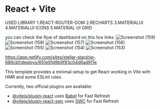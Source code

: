 # React + Vite


USED LIBRARY
1.REACT-ROUTER-DOM
2.RECHARTS
3.MATERIALUI
4.MATERIALUI ICONS
5.MATERIAL UI GRID



you can check the flow of dashbaord on this lice links
:![Screenshot (159)](https://github.com/sagar285/reactjsdashbaord/assets/96648429/e5f221a0-da6f-4f29-9125-2af4a6eeecc5)
![Screenshot (158)](https://github.com/sagar285/reactjsdashbaord/assets/96648429/5379fd2e-33f5-46bb-ad56-ef834c20d4d8)
![Screenshot (157)](https://github.com/sagar285/reactjsdashbaord/assets/96648429/54b2508a-a9e8-4076-9102-09ae25e9940a)
![Screenshot (156)](https://github.com/sagar285/reactjsdashbaord/assets/96648429/74b5b511-6d3a-47fb-9275-e1644d129c59)
![Screenshot (155)](https://github.com/sagar285/reactjsdashbaord/assets/96648429/0b45537e-865d-418c-8c30-4ccf51eb1dba)
![Screenshot (154)](https://github.com/sagar285/reactjsdashbaord/assets/96648429/ea7c6922-60ee-4b6f-b6af-12e0e49885ee)
![Screenshot (153)](https://github.com/sagar285/reactjsdashbaord/assets/96648429/df856bcd-d7e5-4902-b032-f91bdfa4f3eb)


https://app.netlify.com/sites/stellar-starship-689cbf/deploys/651e91d9b9f93c04d6ad911e

This template provides a minimal setup to get React working in Vite with HMR and some ESLint rules.

Currently, two official plugins are available:

- [@vitejs/plugin-react](https://github.com/vitejs/vite-plugin-react/blob/main/packages/plugin-react/README.md) uses [Babel](https://babeljs.io/) for Fast Refresh
- [@vitejs/plugin-react-swc](https://github.com/vitejs/vite-plugin-react-swc) uses [SWC](https://swc.rs/) for Fast Refresh

